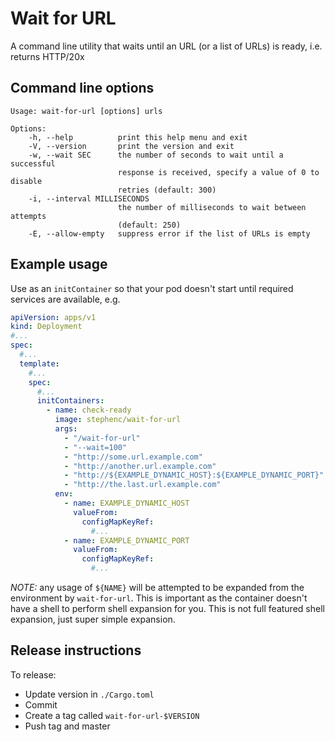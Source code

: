 # Wait for URL

A command line utility that waits until an URL (or a list of URLs) is ready, i.e. returns HTTP/20x

## Command line options

```
Usage: wait-for-url [options] urls

Options:
    -h, --help          print this help menu and exit
    -V, --version       print the version and exit
    -w, --wait SEC      the number of seconds to wait until a successful
                        response is received, specify a value of 0 to disable
                        retries (default: 300)
    -i, --interval MILLISECONDS
                        the number of milliseconds to wait between attempts
                        (default: 250)
    -E, --allow-empty   suppress error if the list of URLs is empty
```

## Example usage

Use as an `initContainer` so that your pod doesn't start until required services are available, e.g.

```yaml
apiVersion: apps/v1
kind: Deployment
#...
spec:
  #...
  template:
    #...
    spec:
      #...
      initContainers:
        - name: check-ready
          image: stephenc/wait-for-url
          args:
            - "/wait-for-url"                 
            - "--wait=100"
            - "http://some.url.example.com"
            - "http://another.url.example.com"
            - "http://${EXAMPLE_DYNAMIC_HOST}:${EXAMPLE_DYNAMIC_PORT}"
            - "http://the.last.url.example.com" 
          env:
            - name: EXAMPLE_DYNAMIC_HOST
              valueFrom:
                configMapKeyRef:
                  #...
            - name: EXAMPLE_DYNAMIC_PORT
              valueFrom:
                configMapKeyRef:
                  #...
``` 

*NOTE:* any usage of `${NAME}` will be attempted to be expanded from the environment by `wait-for-url`. This is important as the container doesn't have a shell to perform shell expansion for you. This is not full featured shell expansion, just super simple expansion.

## Release instructions

To release:

* Update version in `./Cargo.toml`
* Commit
* Create a tag called `wait-for-url-$VERSION`
* Push tag and master 
